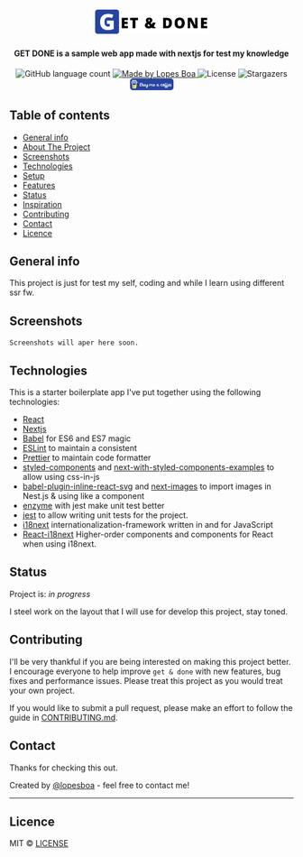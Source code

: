 <h1 align="center">
  <img src=".github/logo.png" alt="Get & Done" width="200px" />
</h1>

<h4 align="center">
  GET DONE is a sample web app made with nextjs for test my knowledge
</h4>

<p align="center">
  <img alt="GitHub language count" src="https://img.shields.io/github/languages/count/lopesboa/getdone?color=%2327449F">

  <a href="https://github.com/lopesboa">
    <img alt="Made by Lopes Boa" src="https://img.shields.io/badge/made%20by-Lopes Boa-%2327449F">
  </a>

  <img alt="License" src="https://img.shields.io/badge/license-MIT-%2327449F">

  <img alt="Stargazers" src="https://img.shields.io/github/stars/lopesboa/getdone?style=social">

  <a href="https://www.buymeacoffee.com/lopesboa" target="_blank">
  <img alt="Buy Me A Coffee" src=".github/buy-me-a-coffee.png"></a>
</p>

## Table of contents
* [General info](#general-info)
* [About The Project](#about-the-project)
* [Screenshots](#screenshots)
* [Technologies](#technologies)
* [Setup](#setup)
* [Features](#features)
* [Status](#status)
* [Inspiration](#inspiration)
* [Contributing](#contributing)
* [Contact](#contact)
* [Licence](#licence)

## General info
This project is just for test my self, coding and while I learn using different ssr fw.

## Screenshots

```
Screenshots will aper here soon.
```
## Technologies
This is a starter boilerplate app I've put together using the following technologies:
* [React](https://github.com/facebook/react)
* [Nextjs](https://nextjs.org/)
* [Babel](http://babeljs.io) for ES6 and ES7 magic
* [ESLint](http://eslint.org) to maintain a consistent
* [Prettier](https://prettier.io/) to maintain code formatter
* [styled-components](https://styled-components.com/) and [next-with-styled-components-examples](https://github.com/vercel/next.js/tree/master/examples/with-styled-components)  to allow using css-in-js
* [babel-plugin-inline-react-svg](https://github.com/airbnb/babel-plugin-inline-react-svg) and [next-images](https://www.npmjs.com/package/next-images) to import images in Nest.js & using like a component
* [enzyme](https://github.com/enzymejs/enzyme) with jest make unit test better
* [jest](https://jestjs.io) to allow writing unit tests for the project.
* [i18next](https://www.i18next.com/) internationalization-framework written in and for JavaScript
* [React-i18next](https://github.com/i18next/react-i18next) Higher-order components and components for React when using i18next.

## Status
Project is: _in progress_
 <!-- _finished_, _no longer continue_  -->
I steel work on the layout that I will use for develop this project, stay toned.

## Contributing
I'll be very thankful if you are being interested on making this project better. I encourage everyone to help improve `get & done` with new features, bug fixes and performance issues. Please treat this project as you would treat your own project.

If you would like to submit a pull request, please make an effort to follow the guide in [CONTRIBUTING.md](CONTRIBUTING.md).


## Contact

Thanks for checking this out.

Created by [@lopesboa](https://www.linkedin.com/in/lopesboa) - feel free to contact me!


---
## Licence
MIT © [LICENSE](LICENSE.md)
